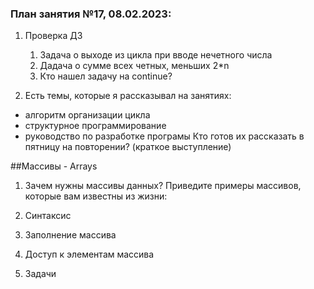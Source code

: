 ### План занятия №17, 08.02.2023:
1. Проверка ДЗ
   1. Задача о выходе из цикла при вводе нечетного числа
   2. Дадача о сумме всех четных, меньших 2*n
   3. Кто нашел задачу на continue? 

2. Есть темы, которые я рассказывал на занятиях:
- алгоритм организации цикла
- структурное программирование
- руководство по разработке програмы
Кто готов их рассказать в пятницу на повторении? (краткое выступление)

##Массивы - Arrays

1. Зачем нужны массивы данных?
Приведите примеры массивов, которые вам известны из жизни:

2. Синтаксис

3. Заполнение массива 

4. Доступ к элементам массива

5. Задачи
